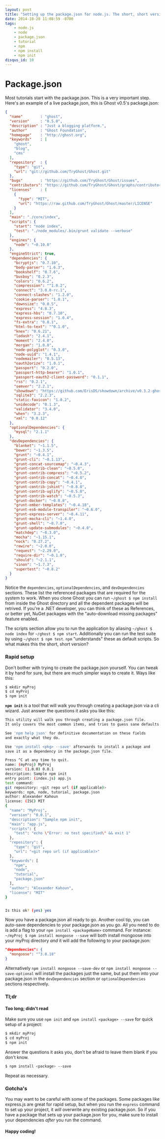 ```yaml
---
layout: post
title: "Setting up the package.json for node.js. The short, short version"
date: 2014-10-28 11:08:59 -0700
tags:
    - node.js
    - node
    - package.json
    - tutorial
    - npm
    - npm install
    - npm init
disqus_id: 10
---
```


Package.json
=

Most tutorials start with the package.json. This is a very important step. Here's an example of a live package.json, this is Ghost v0.5's package.json:

```json
{
  "name"        : "ghost",
  "version"     : "0.5.0",
  "description" : "Just a blogging platform.",
  "author"      : "Ghost Foundation",
  "homepage"    : "http://ghost.org",
  "keywords"    : [
    "ghost",
    "blog",
    "cms"
  ],
  "repository"  : {
    "type": "git",
    "url": "git://github.com/TryGhost/Ghost.git"
  },
  "bugs"        : "https://github.com/TryGhost/Ghost/issues",
  "contributors": "https://github.com/TryGhost/Ghost/graphs/contributors",
  "licenses"    : [
    {
      "type": "MIT",
      "url": "https://raw.github.com/TryGhost/Ghost/master/LICENSE"
    }
  ],
  "main": "./core/index",
  "scripts": {
    "start": "node index",
    "test": "./node_modules/.bin/grunt validate --verbose"
  },
  "engines": {
    "node": "~0.10.0"
  },
  "engineStrict": true,
  "dependencies": {
    "bcryptjs": "0.7.10",
    "body-parser": "1.6.3",
    "bookshelf": "0.7.6",
    "busboy": "0.2.3",
    "colors": "0.6.2",
    "compression": "^1.0.2",
    "connect": "3.0.0-rc.1",
    "connect-slashes": "1.2.0",
    "cookie-parser": "1.0.1",
    "downsize": "0.0.5",
    "express": "4.8.3",
    "express-hbs": "0.7.10",
    "express-session": "1.0.4",
    "fs-extra": "0.8.1",
    "html-to-text": "^0.1.0",
    "knex": "0.6.21",
    "lodash": "2.4.1",
    "moment": "2.4.0",
    "morgan": "1.0.0",
    "node-polyglot": "0.3.0",
    "node-uuid": "1.4.1",
    "nodemailer": "0.5.13",
    "oauth2orize": "1.0.1",
    "passport": "0.2.0",
    "passport-http-bearer": "1.0.1",
    "passport-oauth2-client-password": "0.1.1",
    "rss": "0.2.1",
    "semver": "2.2.1",
    "showdown": "https://github.com/ErisDS/showdown/archive/v0.3.2-ghost.tar.gz",
    "sqlite3": "2.2.3",
    "static-favicon": "1.0.2",
    "unidecode": "0.1.3",
    "validator": "3.4.0",
    "when": "3.2.3",
    "xml": "0.0.12"
  },
  "optionalDependencies": {
    "mysql": "2.1.1"
  },
  "devDependencies": {
    "blanket": "~1.1.5",
    "bower": "~1.3.5",
    "grunt": "~0.4.1",
    "grunt-cli": "~0.1.13",
    "grunt-concat-sourcemap": "~0.4.3",
    "grunt-contrib-clean": "~0.5.0",
    "grunt-contrib-compress": "~0.5.2",
    "grunt-contrib-concat": "~0.4.0",
    "grunt-contrib-copy": "~0.4.1",
    "grunt-contrib-jshint": "~0.8.0",
    "grunt-contrib-uglify": "~0.5.0",
    "grunt-contrib-watch": "~0.5.3",
    "grunt-docker": "~0.0.8",
    "grunt-ember-templates": "~0.4.18",
    "grunt-es6-module-transpiler": "~0.6.0",
    "grunt-express-server": "~0.4.11",
    "grunt-mocha-cli": "~1.4.0",
    "grunt-shell": "~0.7.0",
    "grunt-update-submodules": "~0.4.0",
    "matchdep": "~0.3.0",
    "mocha": "~1.15.1",
    "nock": "0.27.2",
    "rewire": "~2.0.0",
    "request": "~2.29.0",
    "require-dir": "~0.1.0",
    "should": "~2.1.1",
    "sinon": "~1.7.3",
    "supertest": "~0.8.2"
  }
}
```

Notice the `dependencies`, `optionalDependencies`, and `devDependencies` sections. These list the referenced packages that are required for the system to work. When you clone Ghost you can run `~/ghost $ npm install` from inside the Ghost directory and all the dependent packages will be retrived. If you're a .NET developer, you can think of these as References, or better yet, NuGet packages with the "auto-download missing packages" feature enabled.

The scripts section allow you to run the application by aliasing `~/ghost $ node index` for `~/ghost $ npm start`. Additionally you can run the test suite by using `~/ghost $ npm test`. `npm` "understands" these as default scripts. So what makes this the short, short version?

### Rapid setup

Don't bother with trying to create the package.json yourself. You can tweak it by hand for sure, but there are much simpler ways to create it. Ways like this:

```sh
$ mkdir myProj
$ cd myProj
$ npm init
```

**`npm init`** is a tool that will walk you through creating a package.json via a cli wizard. Just answer the questions it asks you like this:

```sh
This utility will walk you through creating a package.json file.
It only covers the most common items, and tries to guess sane defaults.

See 'npm help json' for definitive documentation on these fields
and exactly what they do.

Use 'npm install <pkg> --save' afterwards to install a package and
save it as a dependency in the package.json file.

Press ^C at any time to quit.
name: (myProj) MyProj
version: (1.0.0) 0.0.1
description: Sample npm init
entry point: (index.js) app.js
test command:
git repository: <git repo url (if applicable)>
keywords: npm, node, tutorial, package.json
author: Alexander Kahoun
license: (ISC) MIT
{
  "name": "MyProj",
  "version": "0.0.1",
  "description": "Sample npm init",
  "main": "app.js",
  "scripts": {
    "test": "echo \"Error: no test specified\" && exit 1"
  },
  "repository": {
    "type": "git",
    "url": "<git repo url (if applicable)>"
  },
  "keywords": [
    "npm",
    "node",
    "tutorial",
    "package.json"
  ],
  "author": "Alexander Kahoun",
  "license": "MIT"
}


Is this ok? (yes) yes
```

Now you have a package.json all ready to go. Another cool tip, you can auto-save dependencies to your package.json as you go. All you need to do is add a flag to your `npm install <packageName>` command. For instance:
`~/myProj $ npm install mongoose --save`
will both install mongoose into your myProj directory *and* it will add the following to your package.json:

```json
"dependencies": {
  "mongoose": "^3.8.18"
}
```

Alternatively `npm install mongoose --save-dev` or `npm install mongoose --save-optional` will install the packages just the same, but put them into your package.json in the `devDependencies` section or `optionalDependencies` sections respectively.

### Tl;dr

#### Too long; didn't read

Make sure you use `npm init` and `npm install <package> --save` for quick setup of a project:

```sh
$ mkdir myProj
$ cd myProj
$ npm init
```

Answer the questions it asks you, don't be afraid to leave them blank if you don't know.

```sh
$ npm install <package> --save
```

Repeat as necessary.

### Gotcha's

You may want to be careful with some of the packages. Some packages like express.js are great for rapid setup, but when you run the `express` command to set up your project, it *will* overwrite any existing package.json. So if you have a package that sets up your package.json for you, make sure to install your dependencies *after* you run the command.

#### Happy coding!

